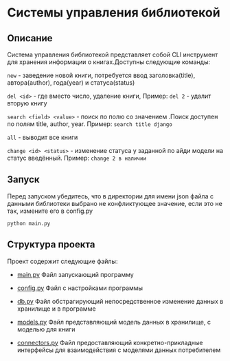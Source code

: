 # Системы управления библиотекой
## Описание

Система управления библиотекой представляет собой CLI инструмент для хранения информации о книгах.Доступны следующие команды:

`new` - заведение новой книги, потребуется ввод заголовка(title), автора(author), года(year) и статуса(status)

`del <id>` - где вместо <id> число, удаление книги, 
Пример: `del 2` - удалит вторую книгу

`search <field> <value>` - поиск по полю <field> со значением <value>.Поиск доступен по полям title, author, year. 
Пример: `search title django`
    
`all` - выводит все книги

`change <id> <status>` - изменение статуса у заданной по айди модели на статус введённый.
Пример: `change 2 в наличии`

## Запуск

Перед запуском убедитесь, что в директории для имени json файла с данными библиотеки выбрано не конфликтующее значение, если это не так, измените его в config.py

```
python main.py
```

## Структура проекта

Проект содержит следующие файлы:

- [main.py](https://github.com/voroninyakov/library_management/blob/master/main.py)
  Файл запускающий программу

- [config.py](https://github.com/voroninyakov/library_management/blob/master/config.py)
  Файл с настройками программы

- [db.py](https://github.com/voroninyakov/library_management/blob/master/db.py)
  Файл обстрагирующий непосредственное изменение данных в хранилище и в программе

- [models.py](https://github.com/voroninyakov/library_management/blob/master/models.py)
  Файл представляющий модель данных в хранилище, с моделью для книги

- [connectors.py](https://github.com/voroninyakov/library_management/blob/master/connectors.py)
  Файл предоставляющий конкретно-прикладные интерфейсы для взаимодействия с моделями данных потребителем


